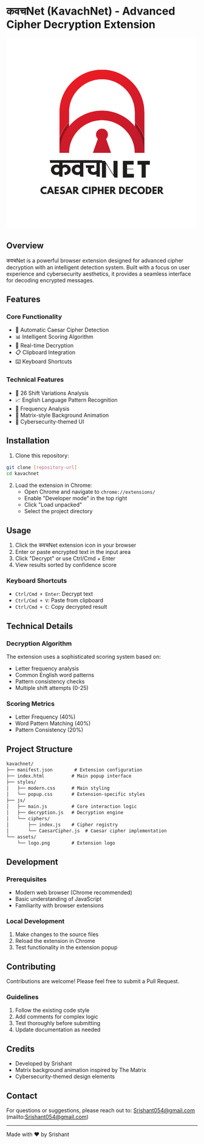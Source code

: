 # कवचNet (KavachNet) - Advanced Cipher Decryption Extension

![कवचNet Logo](assets/logo.png)

## Overview
कवचNet is a powerful browser extension designed for advanced cipher decryption with an intelligent detection system. Built with a focus on user experience and cybersecurity aesthetics, it provides a seamless interface for decoding encrypted messages.

## Features

### Core Functionality
- 🔐 Automatic Caesar Cipher Detection
- 📊 Intelligent Scoring Algorithm
- 🔄 Real-time Decryption
- 📋 Clipboard Integration
- ⌨️ Keyboard Shortcuts

### Technical Features
- 🎯 26 Shift Variations Analysis
- 📈 English Language Pattern Recognition
- 🧮 Frequency Analysis
- 🎨 Matrix-style Background Animation
- 💫 Cybersecurity-themed UI

## Installation

1. Clone this repository:
```bash
git clone [repository-url]
cd kavachnet
```

2. Load the extension in Chrome:
   - Open Chrome and navigate to `chrome://extensions/`
   - Enable "Developer mode" in the top right
   - Click "Load unpacked"
   - Select the project directory

## Usage

1. Click the कवचNet extension icon in your browser
2. Enter or paste encrypted text in the input area
3. Click "Decrypt" or use Ctrl/Cmd + Enter
4. View results sorted by confidence score

### Keyboard Shortcuts
- `Ctrl/Cmd + Enter`: Decrypt text
- `Ctrl/Cmd + V`: Paste from clipboard
- `Ctrl/Cmd + C`: Copy decrypted result

## Technical Details

### Decryption Algorithm
The extension uses a sophisticated scoring system based on:
- Letter frequency analysis
- Common English word patterns
- Pattern consistency checks
- Multiple shift attempts (0-25)

### Scoring Metrics
- Letter Frequency (40%)
- Word Pattern Matching (40%)
- Pattern Consistency (20%)

## Project Structure
```
kavachnet/
├── manifest.json        # Extension configuration
├── index.html          # Main popup interface
├── styles/
│   ├── modern.css      # Main styling
│   └── popup.css       # Extension-specific styles
├── js/
│   ├── main.js         # Core interaction logic
│   ├── decryption.js   # Decryption engine
│   └── ciphers/
│       ├── index.js    # Cipher registry
│       └── CaesarCipher.js  # Caesar cipher implementation
└── assets/
    └── logo.png        # Extension logo
```

## Development

### Prerequisites
- Modern web browser (Chrome recommended)
- Basic understanding of JavaScript
- Familiarity with browser extensions

### Local Development
1. Make changes to the source files
2. Reload the extension in Chrome
3. Test functionality in the extension popup

## Contributing
Contributions are welcome! Please feel free to submit a Pull Request.

### Guidelines
1. Follow the existing code style
2. Add comments for complex logic
3. Test thoroughly before submitting
4. Update documentation as needed


## Credits
- Developed by Srishant
- Matrix background animation inspired by The Matrix
- Cybersecurity-themed design elements

## Contact
For questions or suggestions, please reach out to:
Srishant054@gmail.com (mailto:Srishant054@gmail.com)

---
Made with ❤️ by Srishant
